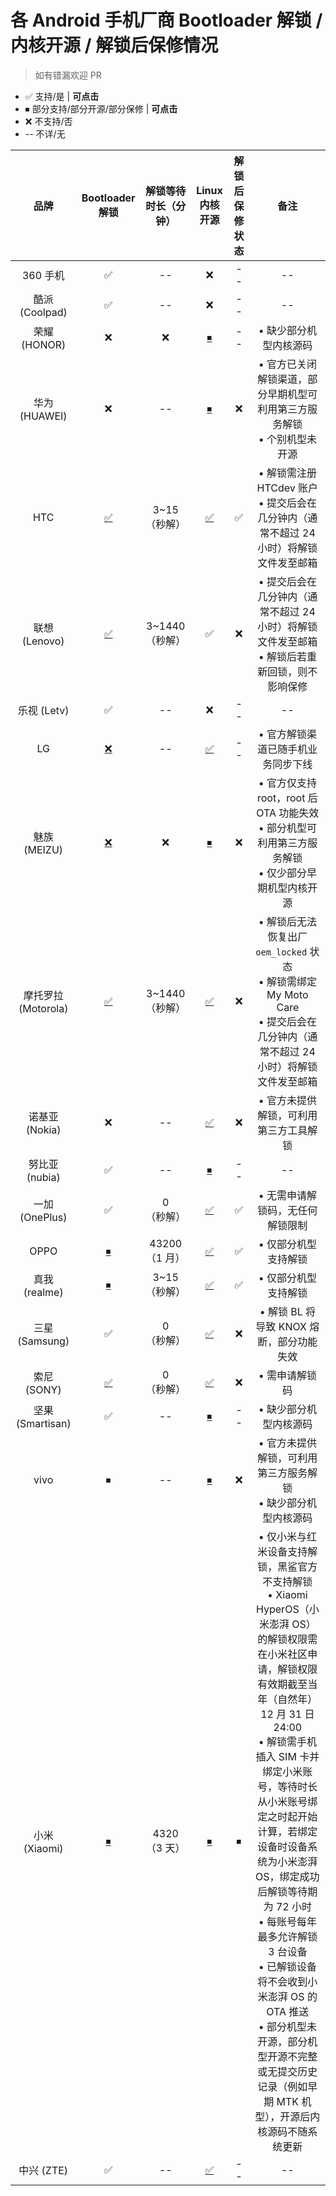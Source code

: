 # 各 Android 手机厂商 Bootloader 解锁 / 内核开源 / 解锁后保修情况

> 如有错漏欢迎 PR

- ✅ 支持/是 | **可点击**
- ⏹ 部分支持/部分开源/部分保修 | **可点击**
- ❌ 不支持/否
- -- 不详/无

| 品牌 | Bootloader 解锁 | 解锁等待时长（分钟） | Linux 内核开源 | 解锁后保修状态 | 备注 |
| :-: | :-: | :-: | :-: | :-: | :-: |
| 360 手机 | ✅ | -- | ❌ | -- | -- |
| 酷派 (Coolpad) | ✅ | -- | ❌ | -- | -- |
| 荣耀 (HONOR) | ❌ | ❌ | [⏹](https://www.hihonor.com/global/opensource/) | -- | • 缺少部分机型内核源码 |
| 华为 (HUAWEI) | ❌ | -- | [⏹](https://consumer.huawei.com/en/opensource/) | ❌ | • 官方已关闭解锁渠道，部分早期机型可利用第三方服务解锁<br/>• 个别机型未开源 |
| HTC | [✅](https://www.htcdev.com/bootloader/) | 3~15<br/>（秒解） | [✅](https://www.htcdev.com/devcenter/downloads) | ✅ | • 解锁需注册 HTCdev 账户<br/>• 提交后会在几分钟内（通常不超过 24 小时）将解锁文件发至邮箱 |
| 联想 (Lenovo) | [✅](https://www.zui.com/iunlock) | 3~1440<br/>（秒解） | ✅ | ❌ | • 提交后会在几分钟内（通常不超过 24 小时）将解锁文件发至邮箱<br/>• 解锁后若重新回锁，则不影响保修 |
| 乐视 (Letv) | ✅ | -- | ❌ | -- | -- |
| LG | [❌](https://developer.lge.com/resource/mobile/RetrieveBootloader.dev) | -- | [✅](https://opensource.lge.com/index) | -- | • 官方解锁渠道已随手机业务同步下线 |
| 魅族 (MEIZU) | [❌](https://mroot.flyme.cn/) | ❌ | [⏹](https://github.com/meizuosc) | ❌ | • 官方仅支持 root，root 后 OTA 功能失效<br/>• 部分机型可利用第三方服务解锁<br/>• 仅少部分早期机型内核开源 |
| 摩托罗拉 (Motorola) | [✅](https://motorola-global-portal.custhelp.com/app/standalone/bootloader/unlock-your-device-a) | 3~1440<br/>（秒解） | [✅](https://github.com/MotorolaMobilityLLC) | ❌ | • 解锁后无法恢复出厂 `oem_locked` 状态<br/>• 解锁需绑定 My Moto Care<br/>• 提交后会在几分钟内（通常不超过 24 小时）将解锁文件发至邮箱 |
| 诺基亚 (Nokia) | ❌ | -- | [✅](https://www.nokia.com/phones/en_int/opensource) | ❌ | • 官方未提供解锁，可利用第三方工具解锁 |
| 努比亚 (nubia) | ✅ | -- | [⏹](https://github.com/ztemt) | -- | -- |
| 一加 (OnePlus) | ✅ | 0<br/>（秒解） | [✅](https://github.com/OnePlusOSS) | ✅ | • 无需申请解锁码，无任何解锁限制 |
| OPPO | [⏹](https://www.oppo.cn/thread-397164526-1) | 43200<br/>（1 月） | [✅](https://github.com/oppo-source) | ✅ | • 仅部分机型支持解锁 |
| 真我 (realme) | [⏹](https://www.realmebbs.com/post-details/1275426081138028544) | 3~15<br/>（秒解） | [✅](https://github.com/realme-kernel-opensource) | ✅ | • 仅部分机型支持解锁 |
| 三星 (Samsung) | ✅ | 0<br/>（秒解） | [✅](https://opensource.samsung.com/main) | ❌ | • 解锁 BL 将导致 KNOX 熔断，部分功能失效 |
| 索尼 (SONY) | [✅](https://developer.sony.com/develop/open-devices/get-started/unlock-bootloader) | 0<br/>（秒解） | [✅](https://github.com/sonyxperiadev/kernel) | ❌ | • 需申请解锁码 |
| 坚果 (Smartisan) | ✅ | -- | [⏹](https://github.com/SmartisanTech/SmartisanOS_Kernel_Source) | -- | • 缺少部分机型内核源码 |
| vivo | ⏹ | -- | [⏹](https://opensource.vivo.com/Project) | ❌ | • 官方未提供解锁，可利用第三方服务解锁<br/>• 缺少部分机型内核源码 |
| 小米 (Xiaomi) | [⏹](https://www.miui.com/unlock/index.html) | 4320<br/>（3 天） | [⏹](https://github.com/MiCode) | ⏹ | • 仅小米与红米设备支持解锁，黑鲨官方不支持解锁<br/>• Xiaomi HyperOS（小米澎湃 OS）的解锁权限需在小米社区申请，解锁权限有效期截至当年（自然年）12 月 31 日 24:00<br/>• 解锁需手机插入 SIM 卡并绑定小米账号，等待时长从小米账号绑定之时起开始计算，若绑定设备时设备系统为小米澎湃 OS，绑定成功后解锁等待期为 72 小时<br/>• 每账号每年最多允许解锁 3 台设备<br/>• 已解锁设备将不会收到小米澎湃 OS 的 OTA 推送<br/>• 部分机型未开源，部分机型开源不完整或无提交历史记录（例如早期 MTK 机型），开源后内核源码不随系统更新 |
| 中兴 (ZTE) | ✅ | -- | [✅](https://opensource.ztedevices.com/) | -- | -- |
